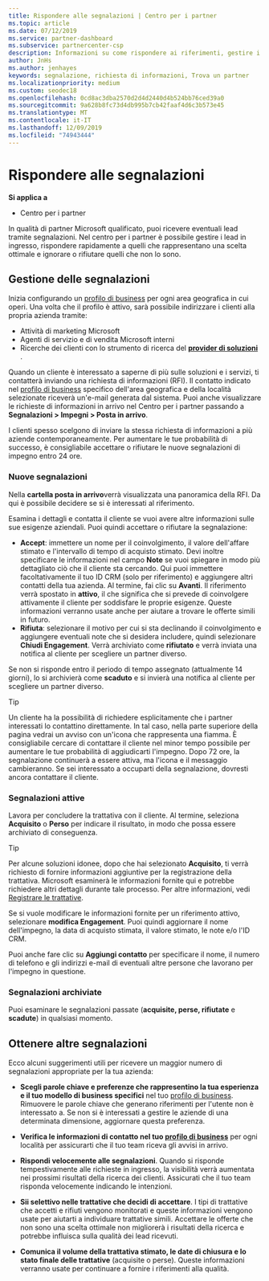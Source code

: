 ```yaml
---
title: Rispondere alle segnalazioni | Centro per i partner
ms.topic: article
ms.date: 07/12/2019
ms.service: partner-dashboard
ms.subservice: partnercenter-csp
description: Informazioni su come rispondere ai riferimenti, gestire i riferimenti nuovi, esistenti e archiviati e ottenere più riferimenti in futuro in futuro.
author: JnHs
ms.author: jenhayes
keywords: segnalazione, richiesta di informazioni, Trova un partner
ms.localizationpriority: medium
ms.custom: seodec18
ms.openlocfilehash: 0cd8ac3dba2570d2d4d2440d4b524bb76ced39a0
ms.sourcegitcommit: 9a628b8fc73d4db995b7cb42faaf4d6c3b573e45
ms.translationtype: MT
ms.contentlocale: it-IT
ms.lasthandoff: 12/09/2019
ms.locfileid: "74943444"
---
```

# <a name="respond-to-referrals"></a>Rispondere alle segnalazioni

**Si applica a**

-  Centro per i partner

In qualità di partner Microsoft qualificato, puoi ricevere eventuali lead tramite segnalazioni. Nel centro per i partner è possibile gestire i lead in ingresso, rispondere rapidamente a quelli che rappresentano una scelta ottimale e ignorare o rifiutare quelli che non lo sono. 

## <a name="referral-management"></a>Gestione delle segnalazioni

Inizia configurando un [profilo di business](create-a-marketing-profile.md) per ogni area geografica in cui operi. Una volta che il profilo è attivo, sarà possibile indirizzare i clienti alla propria azienda tramite:

*  Attività di marketing Microsoft
*  Agenti di servizio e di vendita Microsoft interni
*  Ricerche dei clienti con lo strumento di ricerca del **[provider di soluzioni](https://www.microsoft.com/solution-providers/home)** .

Quando un cliente è interessato a saperne di più sulle soluzioni e i servizi, ti contatterà inviando una richiesta di informazioni (RFI). Il contatto indicato nel [profilo di business](create-a-marketing-profile.md) specifico dell'area geografica e della località selezionate riceverà un'e-mail generata dal sistema. Puoi anche visualizzare le richieste di informazioni in arrivo nel Centro per i partner passando a **Segnalazioni > Impegni > Posta in arrivo**.

I clienti spesso scelgono di inviare la stessa richiesta di informazioni a più aziende contemporaneamente. Per aumentare le tue probabilità di successo, è consigliabile accettare o rifiutare le nuove segnalazioni di impegno entro 24 ore.

### <a name="new-referrals"></a>Nuove segnalazioni

Nella **cartella posta in arrivo**verrà visualizzata una panoramica della RFI. Da qui è possibile decidere se si è interessati al riferimento.

Esamina i dettagli e contatta il cliente se vuoi avere altre informazioni sulle sue esigenze aziendali. Puoi quindi accettare o rifiutare la segnalazione:

*  **Accept**: immettere un nome per il coinvolgimento, il valore dell'affare stimato e l'intervallo di tempo di acquisto stimato. Devi inoltre specificare le informazioni nel campo **Note** se vuoi spiegare in modo più dettagliato ciò che il cliente sta cercando. Qui puoi immettere facoltativamente il tuo ID CRM (solo per riferimento) e aggiungere altri contatti della tua azienda. Al termine, fai clic su **Avanti**. Il riferimento verrà spostato in **attivo**, il che significa che si prevede di coinvolgere attivamente il cliente per soddisfare le proprie esigenze. Queste informazioni verranno usate anche per aiutare a trovare le offerte simili in futuro.
*  **Rifiuta**: selezionare il motivo per cui si sta declinando il coinvolgimento e aggiungere eventuali note che si desidera includere, quindi selezionare **Chiudi Engagement**. Verrà archiviato come **rifiutato** e verrà inviata una notifica al cliente per scegliere un partner diverso.

Se non si risponde entro il periodo di tempo assegnato (attualmente 14 giorni), lo si archivierà come **scaduto** e si invierà una notifica al cliente per scegliere un partner diverso.

> [!TIP]
> Un cliente ha la possibilità di richiedere esplicitamente che i partner interessati lo contattino direttamente. In tal caso, nella parte superiore della pagina vedrai un avviso con un'icona che rappresenta una fiamma. È consigliabile cercare di contattare il cliente nel minor tempo possibile per aumentare le tue probabilità di aggiudicarti l'impegno. Dopo 72 ore, la segnalazione continuerà a essere attiva, ma l'icona e il messaggio cambieranno. Se sei interessato a occuparti della segnalazione, dovresti ancora contattare il cliente.

### <a name="active-referrals"></a>Segnalazioni attive

Lavora per concludere la trattativa con il cliente. Al termine, seleziona **Acquisito** o **Perso** per indicare il risultato, in modo che possa essere archiviato di conseguenza.

> [!TIP]
> Per alcune soluzioni idonee, dopo che hai selezionato **Acquisito**, ti verrà richiesto di fornire informazioni aggiuntive per la registrazione della trattativa. Microsoft esaminerà le informazioni fornite qui e potrebbe richiedere altri dettagli durante tale processo. Per altre informazioni, vedi [Registrare le trattative](register-deals.md).

Se si vuole modificare le informazioni fornite per un riferimento attivo, selezionare **modifica Engagement**. Puoi quindi aggiornare il nome dell'impegno, la data di acquisto stimata, il valore stimato, le note e/o l'ID CRM.

Puoi anche fare clic su **Aggiungi contatto** per specificare il nome, il numero di telefono e gli indirizzi e-mail di eventuali altre persone che lavorano per l'impegno in questione.


### <a name="archived-referrals"></a>Segnalazioni archiviate

Puoi esaminare le segnalazioni passate (**acquisite, perse, rifiutate** e **scadute**) in qualsiasi momento. 

## <a name="getting-more-referrals"></a>Ottenere altre segnalazioni

Ecco alcuni suggerimenti utili per ricevere un maggior numero di segnalazioni appropriate per la tua azienda:

*  **Scegli parole chiave e preferenze che rappresentino la tua esperienza e il tuo modello di business specifici** nel tuo [profilo di business](create-a-marketing-profile.md). Rimuovere le parole chiave che generano riferimenti per l'utente non è interessato a. Se non si è interessati a gestire le aziende di una determinata dimensione, aggiornare questa preferenza.

*  **Verifica le informazioni di contatto nel tuo [profilo di business](create-a-marketing-profile.md)** per ogni località per assicurarti che il tuo team riceva gli avvisi in arrivo.

*  **Rispondi velocemente alle segnalazioni**. Quando si risponde tempestivamente alle richieste in ingresso, la visibilità verrà aumentata nei prossimi risultati della ricerca dei clienti. Assicurati che il tuo team risponda velocemente indicando le intenzioni.

*  **Sii selettivo nelle trattative che decidi di accettare**. I tipi di trattative che accetti e rifiuti vengono monitorati e queste informazioni vengono usate per aiutarti a individuare trattative simili. Accettare le offerte che non sono una scelta ottimale non migliorerà i risultati della ricerca e potrebbe influisca sulla qualità dei lead ricevuti.

*  **Comunica il volume della trattativa stimato, le date di chiusura e lo stato finale delle trattative** (acquisite o perse). Queste informazioni verranno usate per continuare a fornire i riferimenti alla qualità.
